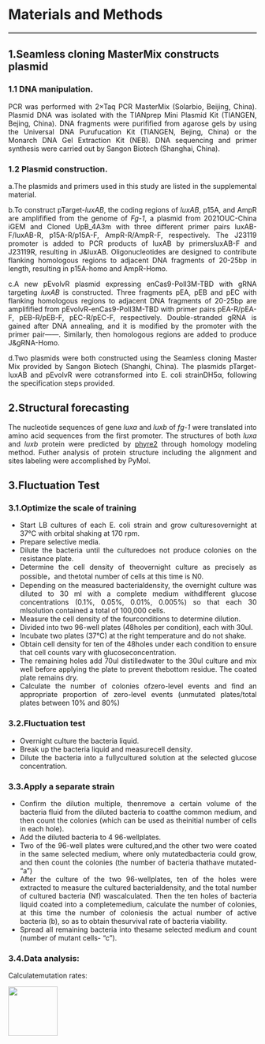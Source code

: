 # **Materials and Methods**
<hr style="height:3px;border:none;color:#808080;background-color:#808080;" />

## 1.Seamless cloning MasterMix constructs plasmid

<div style="text-align: justify">

### 1.1  DNA manipulation. 
PCR was performed with 2×Taq PCR MasterMix (Solarbio, Beijing, China). Plasmid DNA was isolated with the TIANprep Mini Plasmid Kit (TIANGEN, Bejing, China). DNA fragments were purifified from agarose gels by using the Universal DNA Purufucation Kit (TIANGEN, Bejing, China) or the Monarch DNA Gel Extraction Kit (NEB). DNA sequencing and primer synthesis were carried out by Sangon Biotech (Shanghai, China). 

### 1.2  Plasmid construction. 
a.The plasmids and primers used in this study are listed in the supplemental material. 

b.To construct pTarget-*luxAB*, the coding regions of *luxAB*, p15A, and AmpR are amplifified from the genome of *Fg-1*, a plasmid from 2021OUC-China iGEM and Cloned UpB_4A3m with three different primer pairs luxAB-F/luxAB-R, p15A-R/p15A-F, AmpR-R/AmpR-F, respectively. The J23119 promoter is added to PCR products of luxAB by primersluxAB-F and J23119R, resulting in J&luxAB. Oligonucleotides are designed to contribute flanking homologous regions to adjacent DNA fragments of 20-25bp in length, resulting in p15A-homo and AmpR-Homo.

c.A new pEvolvR plasmid expressing enCas9-PolI3M-TBD with gRNA targeting *luxAB* is constructed. Three fragments pEA, pEB and pEC with flanking homologous regions to adjacent DNA fragments of 20-25bp are amplifified from pEvolvR-enCas9-PolI3M-TBD with primer pairs pEA-R/pEA-F, pEB-R/pEB-F, pEC-R/pEC-F, respectively. Double-stranded gRNA is gained after DNA annealing, and it is modified by the promoter with the primer pair——. Similarly, then homologous regions are added to produce J&gRNA-Homo.

d.Two plasmids were both constructed using the Seamless cloning Master Mix provided by Sangon Biotech (Shanghi, China). The plasmids pTarget-luxAB and pEvolvR were cotransformed into E. coli strainDH5α, following the specification steps provided.

## 2.Structural forecasting

<div style="text-align: justify">

The nucleotide sequences of gene *luxa* and *luxb* of *fg-1* were translated into amino acid sequences from the first promoter. The structures of both *luxa* and *luxb* protein were predicted by [phyre2](http://www.sbg.bio.ic.ac.uk/phyre2/html/page.cgi?id=index) through homology modeling method. Futher analysis of protein structure including the alignment and sites labeling were accomplished by PyMol.

## 3.Fluctuation Test

<div style="text-align: justify">

### 3.1.Optimize the scale of training
- Start LB cultures of each E. coli strain and grow culturesovernight at 37°C with orbital shaking at 170 rpm.
- Prepare selective media.
- Dilute the bacteria until the culturedoes not produce colonies on the resistance plate.
- Determine the cell density of theovernight culture as precisely as possible，and thetotal number of cells at this time is N0.
- Depending on the measured bacterialdensity, the overnight culture was diluted to 30 ml with a complete medium withdifferent glucose concentrations (0.1%, 0.05%, 0.01%, 0.005%) so that each 30 mlsolution contained a total of 100,000 cells.
- Measure the cell density of the fourconditions to determine dilution.
- Divided into two 96-well plates (48holes per condition), each with 30ul.
- Incubate two plates (37℃) at the right temperature and do not shake.
- Obtain cell density for ten of the 48holes under each condition to ensure that cell counts vary with glucoseconcentration.
- The remaining holes add 70ul distilledwater to the 30ul culture and mix well before applying the plate to prevent thebottom residue. The coated plate remains dry.
- Calculate the number of colonies ofzero-level events and find an appropriate proportion of zero-level events (unmutated plates/total plates between 10% and 80%)

### 3.2.Fluctuation test
- Overnight culture the bacteria liquid.
- Break up the bacteria liquid and measurecell density.
- Dilute the bacteria into a fullycultured solution at the selected glucose concentration.

### 3.3.Apply a separate strain
- Confirm the dilution multiple, thenremove a certain volume of the bacteria fluid from the diluted bacteria to coatthe common medium, and then count the colonies (which can be used as theinitial number of cells in each hole).
- Add the diluted bacteria to 4 96-wellplates.
- Two of the 96-well plates were cultured,and the other two were coated in the same selected medium, where only mutatedbacteria could grow, and then count the colonies (the number of bacteria thathave mutated- “a”)
- After the culture of the two 96-wellplates, ten of the holes were extracted to measure the cultured bacterialdensity, and the total number of cultured bacteria (Nf) wascalculated. Then the ten holes of bacteria liquid coated into a completemedium, calculate the number of colonies, at this time the number of coloniesis the actual number of active bacteria (b), so as to obtain thesurvival rate of bacteria viability.
- Spread all remaining bacteria into thesame selected medium and count (number of mutant cells- “c”).

### 3.4.Data analysis: 
Calculatemutation rates:

<img src="https://user-images.githubusercontent.com/91862733/136960017-409cda6c-779f-4798-bdd7-508933899141.PNG" width = "100">
